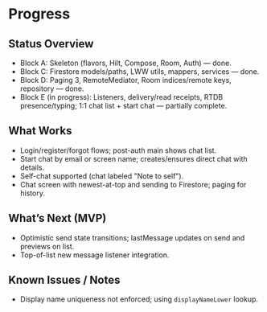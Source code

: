 # Progress

## Status Overview
- Block A: Skeleton (flavors, Hilt, Compose, Room, Auth) — done.
- Block C: Firestore models/paths, LWW utils, mappers, services — done.
- Block D: Paging 3, RemoteMediator, Room indices/remote keys, repository — done.
- Block E (in progress): Listeners, delivery/read receipts, RTDB presence/typing; 1:1 chat list + start chat — partially complete.

## What Works
- Login/register/forgot flows; post-auth main shows chat list.
- Start chat by email or screen name; creates/ensures direct chat with details.
- Self-chat supported (chat labeled "Note to self").
- Chat screen with newest-at-top and sending to Firestore; paging for history.

## What’s Next (MVP)
- Optimistic send state transitions; lastMessage updates on send and previews on list.
- Top-of-list new message listener integration.

## Known Issues / Notes
- Display name uniqueness not enforced; using `displayNameLower` lookup.

